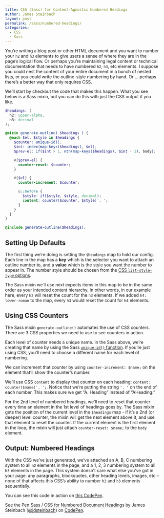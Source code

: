 ```yaml
---
title: CSS (Sass) for Content-Agnostic Numbered Headings
author: James Steinbach
layout: post
permalink: /sass/numbered-headings/
categories:
  - CSS
  - Sass
---
```


You&#8217;re writing a blog post or other HTML document and you want to number your `h2` and `h3` elements to give users a sense of where they are in the page&#8217;s logical flow. Or perhaps you&#8217;re maintaining legal content or technical documentation that needs to have numbered `h2`, `h3`, etc elements. I suppose you could nest the content of your entire document in a bunch of nested lists, or you could write the outline-style numbering by hand. Or &hellip; perhaps there&#8217;s a better way that only requires CSS.

We&#8217;ll start by checkout the code that makes this happen. What you see below is a Sass mixin, but you can do this with just the CSS output if you like.

~~~scss
$headings: (
  h2: upper-alpha,
  h3: decimal
);

@mixin generate-outline( $headings ) {
  @each $el, $style in $headings {
    $counter: unique-id();
    $int: index(map-keys($headings), $el);
    $prev-el: if($int > 1, nth(map-keys($headings), $int - 1), body);

    #{$prev-el} {
      counter-reset: $counter;
    }

    #{$el} {
      counter-increment: $counter;

      &::before {
        $style: if($style, $style, decimal);
        content: counter($counter, $style)'. ';
      }
    }
  }
}

@include generate-outline($headings);
~~~

## Setting Up Defaults

The first thing we&#8217;re doing is setting the `$headings` map to hold our config. Each line in the map has a **key** which is the selector you want to attach an outline number to, and a **value** which is the style you want the number to appear in. The number style should be chosen from the [CSS `list-style-type` options](https://developer.mozilla.org/en-US/docs/Web/CSS/list-style-type#Values).

The Sass mixin we&#8217;ll use next expects items in this map to be in the same order as your intended content hierarchy. In other words, in our example here, every `h2` will reset the count for the `h3` elements. If we added `h4: lower-roman` to the map, every `h3` would reset the count for `h4` elements.

## Using CSS Counters

The Sass mixin `generate-outline()` automates the use of CSS counters. There are 3 CSS properties we need to use to see counters in action.

Each level of counter needs a unique name. In the Sass above, we&#8217;re creating that name by using the Sass [`unique-id()` function](http://sass-lang.com/documentation/Sass/Script/Functions.html#miscellaneous_functions). If you&#8217;re just using CSS, you&#8217;ll need to choose a different name for each level of numbering.

We can increment that counter by using `counter-increment: $name;` on the element that&#8217;ll show the counter&#8217;s number.

We&#8217;ll use CSS `content` to display that counter on each heading: `content: counter($name)'. ';`. Notice that we&#8217;re putting the string `'. '` on the end of each number. This makes sure we get &#8220;A. Heading&#8221; instead of &#8220;AHeading.&#8221;

For the 2nd level of numbered headings, we&#8217;ll need to reset that counter every time an element in the 1st level of headings goes by. The Sass mixin gets the position of the current level in the `$headings` map - if it&#8217;s a 2nd (or deeper) level counter, the mixin will get the next element above it, and use that element to reset the counter. If the current element is the first element in the loop, the mixin will just attach `counter-reset: $name;` to the `body` element.

## Output: Numbered Headings

With the CSS we&#8217;ve just generated, we&#8217;ve attached an A, B, C numbering system to all `h2` elements in the page, and a 1, 2, 3 numbering system to all `h3` elements in the page. This system doesn&#8217;t care what else you&#8217;ve got in your page: any paragraphs, blockquotes, other heading levels, images, etc &ndash; none of that affects this CSS&#8217;s ability to number `h2` and `h3` elements sequentially.

You can see this code in action on [this CodePen](http://codepen.io/jdsteinbach/pen/vLqwjB).

<p data-height="268" data-theme-id="0" data-slug-hash="vLqwjB" data-default-tab="result" data-user="jdsteinbach" class='codepen'>See the Pen <a href='http://codepen.io/jdsteinbach/pen/vLqwjB/'>Sass / CSS for Numbered Document Headings</a> by James Steinbach (<a href='http://codepen.io/jdsteinbach'>@jdsteinbach</a>) on <a href='http://codepen.io'>CodePen</a>.</p>